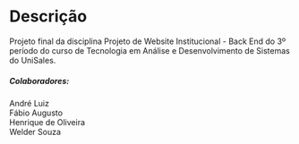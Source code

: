 # Descrição

Projeto final da disciplina Projeto de Website Institucional - Back End do 3º período do curso de Tecnologia em Análise e Desenvolvimento de Sistemas do UniSales.

##### Colaboradores:

André Luiz\
Fábio Augusto\
Henrique de Oliveira\
Welder Souza 
